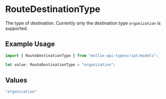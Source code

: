 # RouteDestinationType

The type of destination. Currently only the destination type `organization` is supported.

## Example Usage

```typescript
import { RouteDestinationType } from "mollie-api-typescript/models";

let value: RouteDestinationType = "organization";
```

## Values

```typescript
"organization"
```